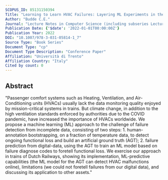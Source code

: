```yaml
---
SCOPUS_ID: 85131150394
Title: "Learning to Learn HVAC Failures: Layering ML Experiments in the Absence of Ground Truth"
Author: "Budde C.E."
Journal: "Lecture Notes in Computer Science (including subseries Lecture Notes in Artificial Intelligence and Lecture Notes in Bioinformatics)"
Publication Date: {'$date': '2022-01-01T00:00:00Z'}
Publication Year: 2022
DOI: "10.1007/978-3-031-05814-1_7"
Source Type: "Book Series"
Document Type: "cp"
Document Type Description: "Conference Paper"
Affiliation: "Università di Trento"
Affiliation Country: "Italy"
Cited by count: 0
---
```


## Abstract
"Passenger comfort systems such as Heating, Ventilation, and Air-Conditioning units (HVACs) usually lack the data monitoring quality enjoyed by mission-critical systems in trains. But climate change, in addition to the high ventilation standards enforced by authorities due to the COVID pandemic, have increased the importance of HVACs worldwide. We propose a machine learning (ML) approach to the challenge of failure detection from incomplete data, consisting of two steps: 1. human-annotation bootstrapping, on a fraction of temperature data, to detect ongoing functional loss and build an artificial ground truth (AGT); 2. failure prediction from digital-data, using the AGT to train an ML model based on failure diagnose codes to foretell functional loss. We exercise our approach in trains of Dutch Railways, showing its implementation, ML-predictive capabilities (the ML model for the AGT can detect HVAC malfunctions online), limitations (we could not foretell failures from our digital data), and discussing its application to other assets."
